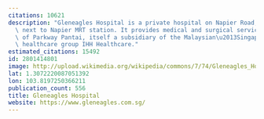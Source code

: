 ```yaml
---
citations: 10621
description: "Gleneagles Hospital is a private hospital on Napier Road, Singapore\
  \ next to Napier MRT station. It provides medical and surgical services. It is part\
  \ of Parkway Pantai, itself a subsidiary of the Malaysian\u2013Singaporean private\
  \ healthcare group IHH Healthcare."
estimated_citations: 15492
id: 2801414801
image: http://upload.wikimedia.org/wikipedia/commons/7/74/Gleneagles_Hospital_and_Medical_Centre_2%2C_Jul_06.JPG
lat: 1.3072220087051392
lon: 103.8197250366211
publication_count: 556
title: Gleneagles Hospital
website: https://www.gleneagles.com.sg/
---
```

